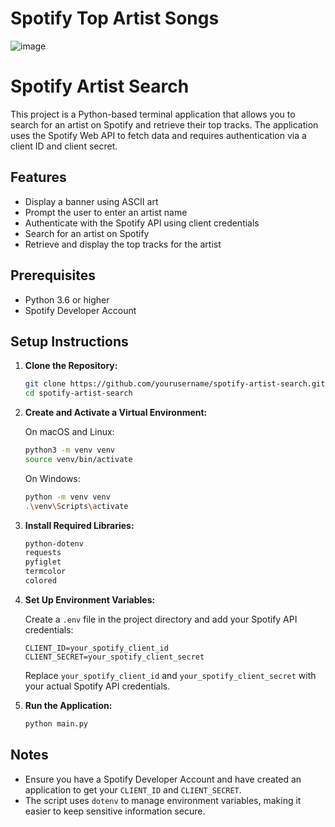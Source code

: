 # Spotify Top Artist Songs

![image](https://github.com/arps18/Spotify/assets/47818179/f67415c9-34e0-4075-ac34-2ffb0c223bd2)

# Spotify Artist Search

This project is a Python-based terminal application that allows you to search for an artist on Spotify and retrieve their top tracks. The application uses the Spotify Web API to fetch data and requires authentication via a client ID and client secret.

## Features

- Display a banner using ASCII art
- Prompt the user to enter an artist name
- Authenticate with the Spotify API using client credentials
- Search for an artist on Spotify
- Retrieve and display the top tracks for the artist

## Prerequisites

- Python 3.6 or higher
- Spotify Developer Account

## Setup Instructions

1. **Clone the Repository:**

   ```sh
   git clone https://github.com/yourusername/spotify-artist-search.git
   cd spotify-artist-search
   ```

2. **Create and Activate a Virtual Environment:**

   On macOS and Linux:

   ```sh
   python3 -m venv venv
   source venv/bin/activate
   ```

   On Windows:

   ```sh
   python -m venv venv
   .\venv\Scripts\activate
   ```

3. **Install Required Libraries:**

   ```txt
   python-dotenv
   requests
   pyfiglet
   termcolor
   colored
   ```

4. **Set Up Environment Variables:**

   Create a `.env` file in the project directory and add your Spotify API credentials:

   ```env
   CLIENT_ID=your_spotify_client_id
   CLIENT_SECRET=your_spotify_client_secret
   ```

   Replace `your_spotify_client_id` and `your_spotify_client_secret` with your actual Spotify API credentials.

5. **Run the Application:**

   ```sh
   python main.py
   ```

## Notes

- Ensure you have a Spotify Developer Account and have created an application to get your `CLIENT_ID` and `CLIENT_SECRET`.
- The script uses `dotenv` to manage environment variables, making it easier to keep sensitive information secure.



